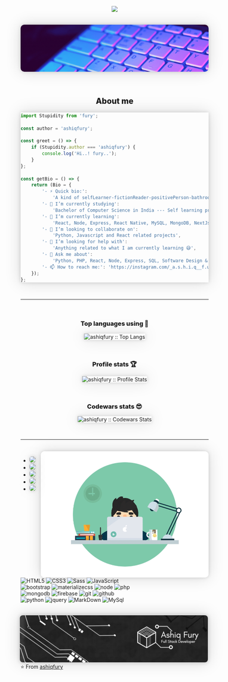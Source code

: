 <p align="center">
  <img src="https://github.com/thompsonemerson/thompsonemerson/raw/master/cover-thompson.png" width="300px" />
</p>

<br />
<!-- ![](/banner.png) -->

<a href="https:github.com/ashiqfury">
<img src="./gifBanner.gif" style="box-shadow: 0 0 10px rgba(0,0,0,0.15), 0 0 40px rgba(0,0,0,0.15); border-radius: 10px;" alt="Banner Image">
</a>

<br />
<br />
<br />

<h2 align="center" style="font-weight: 800;">About me</h2>

<div style="box-shadow: 0 0 10px rgba(0,0,0,0.15), 0 0 40px rgba(0,0,0,0.15);">

```javascript
import Stupidity from 'fury';

const author = 'ashiqfury';

const greet = () => {
	if (Stupidity.author === 'ashiqfury') {
		console.log('Hi..! fury..');
	}
};

const getBio = () => {
	return (Bio = {
		'- ⚡ Quick bio:':
			'A kind of selfLearner-fictionReader-positivePerson-bathroomSinger-traveler-foodLover-gamer-coder-programmer-catLover-loveRat❤️',
		'- 🔭 I’m currently studying':
			'Bachelor of Computer Science in India --- Self learning programmer',
		'- 🌱 I’m currently learning':
			'React, Node, Express, React Native, MySQL, MongoDB, NextJs --- Sharpening my Front End Skills for the MERN stack (Personal goal)',
		'- 👯 I’m looking to collaborate on':
			'Python, Javascript and React related projects',
		'- 🤔 I’m looking for help with':
			'Anything related to what I am currently learning 😅',
		'- 💬 Ask me about':
			'Python, PHP, React, Node, Express, SQL, Software Design & Architecture, Web-Dev and SEO',
		'- 📫 How to reach me:': 'https://instagram.com/_a.s.h.i.q__f.u.r.y_',
	});
};
```

</div>

<br />
<hr color="purple"/>
<br />

<h3 align="center" style="font-weight: 800;">Top languages using 🎵</h4>

<p align="center"><img src="https://github-readme-stats.vercel.app/api/top-langs/?username=ashiqfury&langs_count=10&theme=tokyonight&layout=compact" alt="ashiqfury :: Top Langs" style="box-shadow: 0 0 10px rgba(0,0,0,0.15), 0 0 40px rgba(0,0,0,0.15);"/></p>

<br />

<h3 align="center" style="font-weight: 800;">Profile stats 🏆</h3>

<p align="center"><img src="https://github-readme-stats.vercel.app/api?username=ashiqfury&show_icons=true&theme=synthwave" alt="ashiqfury :: Profile Stats" style="box-shadow: 0 0 10px rgba(0,0,0,0.15), 0 0 40px rgba(0,0,0,0.15);"/></p>

</h2>

<br/>

<h3 align="center" style="font-weight: 800;">Codewars stats 😎</h3>

<p align="center"><img src="https://www.codewars.com/users/ashiqfury/badges/large" alt="ashiqfury :: Codewars Stats" style="box-shadow: 0 0 10px rgba(0,0,0,0.15), 0 0 40px rgba(0,0,0,0.15);"/></p>


<br />
<hr/>
<br />

<img align="right" alt="GIF" src="./anime.gif" width="450" style="box-shadow: 0 0 10px rgba(0,0,0,0.15), 0 0 40px rgba(0,0,0,0.15); border-radius: 10px;"/>

<div align="left">

- <a href="https://www.instagram.com/_a.s.h.i.q__f.u.r.y_/"><img src="https://img.shields.io/badge/instagram%20@__a.s.h.i.q__f.u.r.y__-crimson?style=for-the-badge&logo=instagram&logoColor=white" style="box-shadow: 0 0 10px rgba(0,0,0,0.15), 0 0 40px rgba(0,0,0,0.15); border-radius: 5px;"/></a>
- <a href="https://www.linkedin.com/in/ashiq-fury-1224a9205/"><img src="https://img.shields.io/badge/linkedin%20@ashiq_fury-crimson?style=for-the-badge&logo=linkedin&logoColor=white" style="box-shadow: 0 0 10px rgba(0,0,0,0.15), 0 0 40px rgba(0,0,0,0.15); border-radius: 5px;"/></a>
- <a href="https://www.faceboook.com/ashiqfury/"><img src="https://img.shields.io/badge/facebook%20@AshiqFury-crimson?style=for-the-badge&logo=facebook&logoColor=white" style="box-shadow: 0 0 10px rgba(0,0,0,0.15), 0 0 40px rgba(0,0,0,0.15); border-radius: 5px;"/></a>
- <a href="https://twitter.com/ashiqfury/"><img src="https://img.shields.io/badge/twitter%20@ashiqfury-crimson?style=for-the-badge&logo=twitter&logoColor=white" style="box-shadow: 0 0 10px rgba(0,0,0,0.15), 0 0 40px rgba(0,0,0,0.15); border-radius: 5px;"/></a>
- <a href="https://github.com/ashiqfury/"><img height="30px" src="https://img.shields.io/badge/site:%20ashiqfury.github.io-crimson?style=for-the-badge&logo=google%20chrome&logoColor=white" style="box-shadow: 0 0 10px rgba(0,0,0,0.15), 0 0 40px rgba(0,0,0,0.15); border-radius: 5px;"/></a>

<br />

<!-- 8E2DE2 -->

![HTML5](https://img.shields.io/badge/html%205-grey?style=for-the-badge&logo=html5&logoColor=white&labelColor=crimson)
![CSS3](https://img.shields.io/badge/css%203-grey?style=for-the-badge&logo=css3&logoColor=white&labelColor=crimson)
![Sass](https://img.shields.io/badge/sass-grey?style=for-the-badge&logo=sass&logoColor=white&labelColor=crimson)
![JavaScript](https://img.shields.io/badge/-JavaScript-grey?style=for-the-badge&logo=javascript&logoColor=white&labelColor=crimson)
<br>
![bootstrap](https://img.shields.io/badge/-bootstrap-grey?style=for-the-badge&logo=bootstrap&logoColor=white&labelColor=crimson)
![materializecss](https://img.shields.io/badge/React-grey?style=for-the-badge&logo=React&logoColor=white&labelColor=crimson)
![node](https://img.shields.io/badge/-node-grey?style=for-the-badge&logo=node.js&logoColor=white&labelColor=crimson)
![php](https://img.shields.io/badge/-php-grey?style=for-the-badge&logo=php&logoColor=white&labelColor=crimson)
<br>
![mongodb](https://img.shields.io/badge/-mongodb-grey?style=for-the-badge&logo=mongodb&logoColor=white&labelColor=crimson)
![firebase](https://img.shields.io/badge/-firebase-grey?style=for-the-badge&logo=firebase&logoColor=white&labelColor=crimson)
![git](https://img.shields.io/badge/-git-grey?style=for-the-badge&logo=git&logoColor=white&labelColor=crimson)
![github](https://img.shields.io/badge/-github-grey?style=for-the-badge&logo=github&logoColor=white&labelColor=crimson)
<br>
![python](https://img.shields.io/badge/-python-grey?style=for-the-badge&logo=python&logoColor=white&labelColor=crimson)
![jquery](https://img.shields.io/badge/-jquery-grey?style=for-the-badge&logo=jquery&logoColor=white&labelColor=crimson)
![MarkDown](https://img.shields.io/badge/-Linux-grey?style=for-the-badge&logo=Linux&logoColor=white&labelColor=crimson)
![MySql](https://img.shields.io/badge/-mysql-grey?style=for-the-badge&logo=mysql&logoColor=white&labelColor=crimson)

</div>
<br />

<img align="right" src="./banner.png" style="box-shadow: 0 0 10px rgba(0,0,0,0.15), 0 0 40px rgba(0,0,0,0.15); border-radius: 10px; border: 2px solid #ddd;" alt="Banner Image">

⭐️ From [ashiqfury](https://github.com/ashiqfury)
